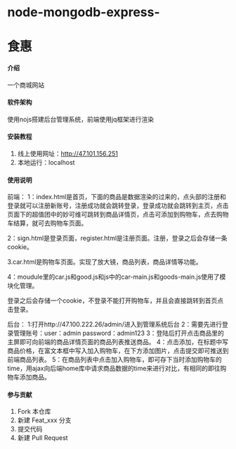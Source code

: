 # node-mongodb-express-
# 食惠

#### 介绍
一个商城网站

#### 软件架构
使用nojs搭建后台管理系统，前端使用jq框架进行渲染


#### 安装教程

1. 线上使用网址：http://47.101.156.251
2. 本地运行：localhost

#### 使用说明
前端：
1：index.html是首页，下面的商品是数据渲染的过来的，点头部的注册和登录就可以注册新账号，注册成功就会跳转登录，登录成功就会跳转到主页，点击页面下的超值团中的妙可维可跳转到商品详情页，点击可添加到购物车，点去购物车结算，就可去购物车页面。

2：sign.html是登录页面，register.html是注册页面。注册，登录之后会存储一条cookie。

3.car.html是购物车页面。实现了放大镜，商品列表，商品详情等功能。

4：moudule里的car.js和good.js和js中的car-main.js和goods-main.js使用了模块化管理。


登录之后会存储一个cookie，不登录不能打开购物车，并且会直接跳转到首页点击登录。

后台：
1:打开http://47.100.222.26/admin/进入到管理系统后台
2：需要先进行登录管理账号：user：admin password：admin123
3：登陆后打开点击商品里的主屏即可向前端的商品详情页面的商品列表推送商品。
4：点击添加，在标题中写商品价格，在富文本框中写入加入购物车，在下方添加图片，点击提交即可推送到前端商品列表。
5：在商品列表中点击加入购物车，即可存下当时添加购物车的time，用ajax向后端home库中请求商品数据的time来进行对比，有相同的即往购物车添加商品。

#### 参与贡献

1. Fork 本仓库
2. 新建 Feat_xxx 分支
3. 提交代码
4. 新建 Pull Request




